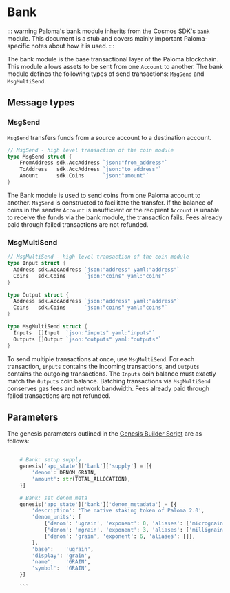 # Bank

::: warning
Paloma's bank module inherits from the Cosmos SDK's [`bank`](https://docs.cosmos.network/master/modules/bank/) module. This document is a stub and covers mainly important Paloma-specific notes about how it is used.
:::

The bank module is the base transactional layer of the Paloma blockchain. This module allows assets to be sent from one `Account` to another. The bank module defines the following types of send transactions: `MsgSend` and `MsgMultiSend`.

## Message types

### MsgSend

`MsgSend` transfers funds from a source account to a destination account. 

```go
// MsgSend - high level transaction of the coin module
type MsgSend struct {
    FromAddress sdk.AccAddress `json:"from_address"`
    ToAddress   sdk.AccAddress `json:"to_address"`
    Amount      sdk.Coins      `json:"amount"`
}
```

The Bank module is used to send coins from one Paloma account to another. `MsgSend` is constructed to facilitate the transfer. If the balance of coins in the sender `Account` is insufficient or the recipient `Account` is unable to receive the funds via the bank module, the transaction fails. Fees already paid through failed transactions are not refunded.

### MsgMultiSend

```go
// MsgMultiSend - high level transaction of the coin module
type Input struct {
  Address sdk.AccAddress `json:"address" yaml:"address"`
  Coins   sdk.Coins      `json:"coins" yaml:"coins"`
}

type Output struct {
  Address sdk.AccAddress `json:"address" yaml:"address"`
  Coins   sdk.Coins      `json:"coins" yaml:"coins"`
}

type MsgMultiSend struct {
  Inputs  []Input  `json:"inputs" yaml:"inputs"`
  Outputs []Output `json:"outputs" yaml:"outputs"`
}
```

To send multiple transactions at once, use `MsgMultiSend`. For each transaction, `Inputs` contains the incoming transactions, and `Outputs` contains the outgoing transactions. The `Inputs` coin balance must exactly match the `Outputs` coin balance. Batching transactions via `MsgMultiSend` conserves gas fees and network bandwidth. Fees already paid through failed transactions are not refunded.

## Parameters

The genesis parameters outlined in the [Genesis Builder Script](https://github.com/paloma/genesis-tools/blob/main/src/genesis_builder.py#L92) are as follows:

```py

    # Bank: setup supply
    genesis['app_state']['bank']['supply'] = [{
        'denom': DENOM_GRAIN,
        'amount': str(TOTAL_ALLOCATION),
    }]

    # Bank: set denom meta
    genesis['app_state']['bank']['denom_metadata'] = [{
        'description': 'The native staking token of Paloma 2.0',
        'denom_units': [
            {'denom': 'ugrain', 'exponent': 0, 'aliases': ['micrograin']},
            {'denom': 'mgrain', 'exponent': 3, 'aliases': ['milligrain']},
            {'denom': 'grain', 'exponent': 6, 'aliases': []},
        ],
        'base':    'ugrain',
        'display': 'grain',
        'name':    'GRAIN',
        'symbol':  'GRAIN',
    }]

    ```